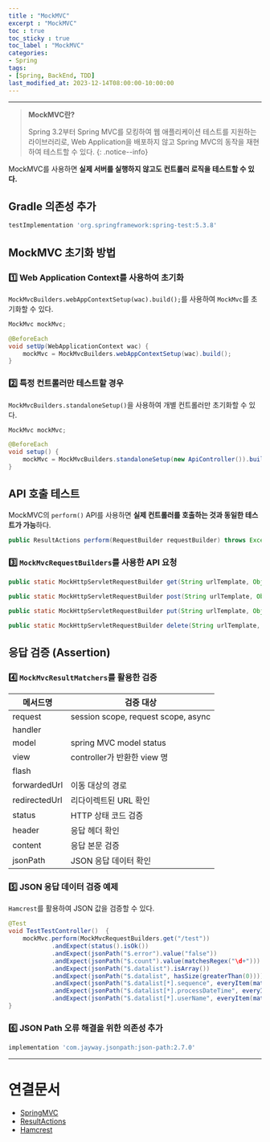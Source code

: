 ```yaml
---
title : "MockMVC"
excerpt : "MockMVC"
toc : true
toc_sticky : true
toc_label : "MockMVC"
categories:
- Spring
tags:
- [Spring, BackEnd, TDD]
last_modified_at: 2023-12-14T08:00:00-10:00:00
---
```

  
---
  
> **MockMVC란?**  
>
>  Spring 3.2부터 Spring MVC를 모킹하여 웹 애플리케이션 테스트를 지원하는 라이브러리로, Web Application을 배포하지 않고 Spring MVC의 동작을 재현하여 테스트할 수 있다. 
{: .notice--info}  

  MockMVC를 사용하면 **실제 서버를 실행하지 않고도 컨트롤러 로직을 테스트할 수 있다.**
  
## Gradle 의존성 추가
  
```groovy
testImplementation 'org.springframework:spring-test:5.3.8'
```
  
## MockMVC 초기화 방법
  
### 1️⃣ Web Application Context를 사용하여 초기화
  `MockMvcBuilders.webAppContextSetup(wac).build();`를 사용하여 `MockMvc`를 초기화할 수 있다.
  
```java
MockMvc mockMvc;

@BeforeEach  
void setUp(WebApplicationContext wac) {  
    mockMvc = MockMvcBuilders.webAppContextSetup(wac).build(); 
}
```
  
### 2️⃣ 특정 컨트롤러만 테스트할 경우
  `MockMvcBuilders.standaloneSetup()`을 사용하여 개별 컨트롤러만 초기화할 수 있다.
  
```java
MockMvc mockMvc;

@BeforeEach 
void setup() { 
    mockMvc = MockMvcBuilders.standaloneSetup(new ApiController()).build(); 
}
```
  
## API 호출 테스트
  MockMVC의 `perform()` API를 사용하면 **실제 컨트롤러를 호출하는 것과 동일한 테스트가 가능**하다.
  
```java
public ResultActions perform(RequestBuilder requestBuilder) throws Exception
```
  
### 3️⃣ `MockMvcRequestBuilders`를 사용한 API 요청
  
```java
public static MockHttpServletRequestBuilder get(String urlTemplate, Object... uriVars){...}

public static MockHttpServletRequestBuilder post(String urlTemplate, Object... uriVars){...}

public static MockHttpServletRequestBuilder put(String urlTemplate, Object... uriVars){...}

public static MockHttpServletRequestBuilder delete(String urlTemplate, Object... uriVars){...}
```
  
## 응답 검증 (Assertion)
  
### 4️⃣ `MockMvcResultMatchers`를 활용한 검증
  
| 메서드명                  | 검증 대상                               |
| --------------------- | ----------------------------------- |
| request               | session scope, request scope, async |
| handler               |                                     |
| model                 | spring MVC model status             |
| view                  | controller가 반환한 view 명              |
| flash                 |                                     |
| forwardedUrl          | 이동 대상의 경로                           |
| redirectedUrl         | 리다이렉트된 URL 확인                     |
| status                | HTTP 상태 코드 검증                     |
| header                | 응답 헤더 확인                         |
| content               | 응답 본문 검증                         |
| jsonPath              | JSON 응답 데이터 확인                     |
  
### 5️⃣ JSON 응답 데이터 검증 예제
  `Hamcrest`를 활용하여 JSON 값을 검증할 수 있다.
  
```java
@Test  
void TestTestController()  {  
	mockMvc.perform(MockMvcRequestBuilders.get("/test"))  
            .andExpect(status().isOk())  
            .andExpect(jsonPath("$.error").value("false"))  
            .andExpect(jsonPath("$.count").value(matchesRegex("\d+")))
            .andExpect(jsonPath("$.datalist").isArray())  
            .andExpect(jsonPath("$.datalist", hasSize(greaterThan(0))))
            .andExpect(jsonPath("$.datalist[*].sequence", everyItem(matchesRegex("\d+"))))  
            .andExpect(jsonPath("$.datalist[*].processDateTime", everyItem(matchesRegex("\d{4}-\d{2}-\d{2} \d{2}:\d{2}:\d{2}")))) // 예: "2024-07-30 15:00:00"  
            .andExpect(jsonPath("$.datalist[*].userName", everyItem(matchesRegex("^[\p{L} ]+$")))); // 이름이 문자와 공백만 포함하도록 정규 표현식 설정
}
```
  
### 6️⃣ JSON Path 오류 해결을 위한 의존성 추가
  
```groovy
implementation 'com.jayway.jsonpath:json-path:2.7.0'
```

---
  
# 연결문서
- [SpringMVC](../../spring/spring-SpringMVC)
- [ResultActions](../../spring/spring-ResultActions)
- [Hamcrest](../../tdd/tdd-Hamcrest)
